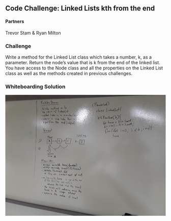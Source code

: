 ## Code Challenge: Linked Lists kth from the end

#### Partners
Trevor Stam & Ryan Milton

### Challenge
Write a method for the Linked List class which takes a number, k, as a parameter. Return the node’s value that is k from the end of the linked list. You have access to the Node class and all the properties on the Linked List class as well as the methods created in previous challenges. ​ 

### Whiteboarding Solution

![kth-from-the-end](./assets/kth_from_end.jpg)